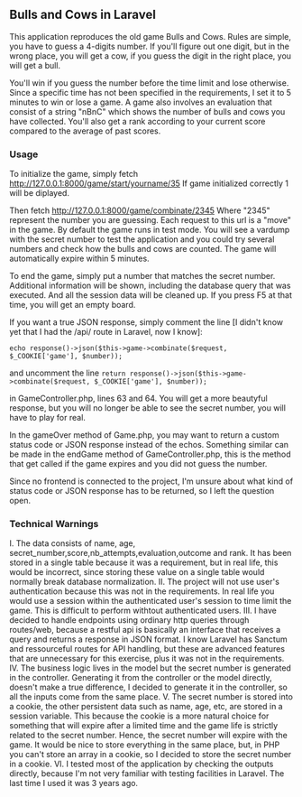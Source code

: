 ## Bulls and Cows in Laravel
This application reproduces the old game Bulls and Cows. Rules are simple, you have to guess a 4-digits number. If you'll figure out one digit, but in the wrong place, you will get a cow, if you guess the digit in the right place, you will get a bull. 

You'll win if you guess the number before the time limit and lose otherwise. Since a specific time has not been specified in the requirements, I set it to 5 minutes to win or lose a game. A game also involves an evaluation that consist of a string "nBnC" which shows the number of bulls and cows you have collected. You'll also get a rank according to your current score compared to the average of past scores.

### Usage
To initialize the game, simply fetch
http://127.0.0.1:8000/game/start/yourname/35
If game initialized correctly 1 will be diplayed. 

Then fetch
http://127.0.0.1:8000/game/combinate/2345
Where "2345" represent the number you are guessing.
Each request to this url is a "move" in the game. By default the game runs in test mode. You will see a vardump with the secret number to test the application and you could try several numbers and check how the bulls and cows are counted. The game will automatically expire within 5 minutes.

To end the game, simply put a number that matches the secret number. Additional information will be shown, including the database query that was executed. And all the session data will be cleaned up. If you press F5 at that time, you will get an empty board.

If you want a true JSON response, simply comment the line [I didn't know yet that I had the /api/ route in Laravel, now I know]:

`echo response()->json($this->game->combinate($request, $_COOKIE['game'], $number));`

and uncomment the line
`return response()->json($this->game->combinate($request, $_COOKIE['game'], $number));`

in GameController.php, lines 63 and 64. You will get a more beautyful response, but you will no longer be able to see the secret number, you will have to play for real. 

In the gameOver method of Game.php, you may want to return a custom status code or JSON response instead of the echos. 
Something similar can be made in the endGame method of GameController.php, this is the method that get called if the game expires and you did not guess the number.

Since no frontend is connected to the project, I'm unsure about what kind of status code or JSON response has to be returned, so I left the question open. 

### Technical Warnings
I. The data consists of name, age, secret_number,score,nb_attempts,evaluation,outcome and rank. It has been stored in a single table because it was a requirement, but in real life, this would be incorrect, since storing these value on a single table would normally break database normalization. 
II. The project will not use user's authentication because this was not in the requirements. In real life you would use a session within the authenticated user's session to time limit the game. This is difficult to perform withtout authenticated users.
III. I have decided to handle endpoints using ordinary http queries through routes/web, because a restful api is basically an interface that receives a query and returns a response in JSON format. I know Laravel has Sanctum and ressourceful routes for API handling, but these are advanced features that are unnecessary for this exercise, plus it was not in the requirements.
IV. The business logic lives in the model but the secret number is generated in the controller. Generating it from the controller or the model directly, doesn't make a true difference, I decided to generate it in the controller, so all the inputs come from the same place.
V. The secret number is stored into a cookie, the other persistent data such as name, age, etc, are stored in a session variable. This because the cookie is a more natural choice for something that will expire after a limited time and the game life is strictly related to the secret number. Hence, the secret number will expire with the game. It would be nice to store everything in the same place, but, in PHP you can't store an array in a cookie, so I decided to store the secret number in a cookie.
VI. I tested most of the application by checking the outputs directly, because I'm not very familiar with testing facilities in Laravel. The last time I used it was 3 years ago.


